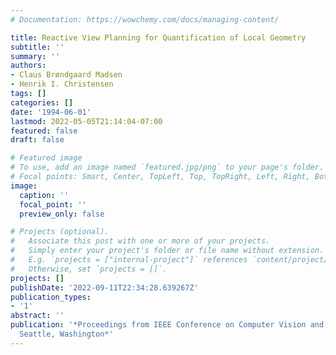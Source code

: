 ```yaml
---
# Documentation: https://wowchemy.com/docs/managing-content/

title: Reactive View Planning for Quantification of Local Geometry
subtitle: ''
summary: ''
authors:
- Claus Brøndgaard Madsen
- Henrik I. Christensen
tags: []
categories: []
date: '1994-06-01'
lastmod: 2022-05-05T21:14:04-07:00
featured: false
draft: false

# Featured image
# To use, add an image named `featured.jpg/png` to your page's folder.
# Focal points: Smart, Center, TopLeft, Top, TopRight, Left, Right, BottomLeft, Bottom, BottomRight.
image:
  caption: ''
  focal_point: ''
  preview_only: false

# Projects (optional).
#   Associate this post with one or more of your projects.
#   Simply enter your project's folder or file name without extension.
#   E.g. `projects = ["internal-project"]` references `content/project/deep-learning/index.md`.
#   Otherwise, set `projects = []`.
projects: []
publishDate: '2022-09-11T22:34:28.639267Z'
publication_types:
- '1'
abstract: ''
publication: '*Proceedings from IEEE Conference on Computer Vision and Pattern Recognition,
  Seattle, Washington*'
---
```

